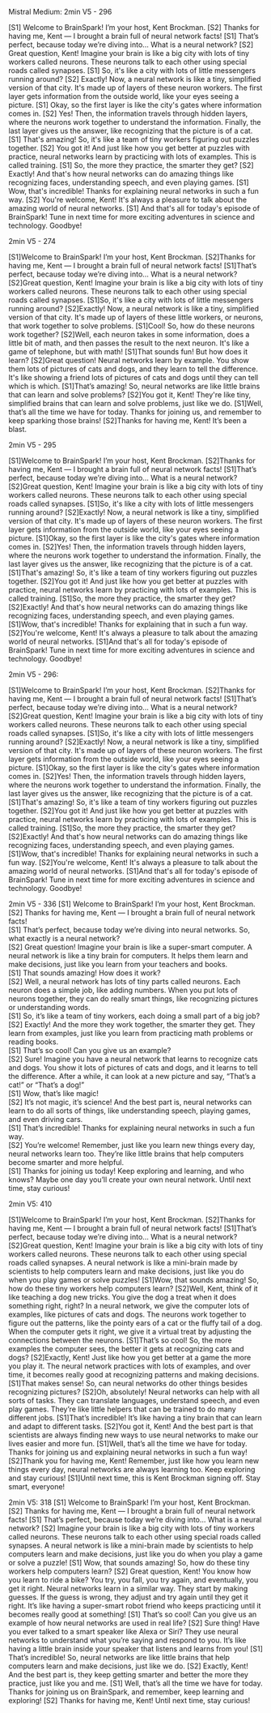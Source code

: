 Mistral Medium: 2min V5 - 296

[S1] Welcome to BrainSpark! I’m your host, Kent Brockman.
[S2] Thanks for having me, Kent — I brought a brain full of neural network facts!
[S1] That’s perfect, because today we’re diving into... What is a neural network?
[S2] Great question, Kent! Imagine your brain is like a big city with lots of tiny workers called neurons. These neurons talk to each other using special roads called synapses.
[S1] So, it's like a city with lots of little messengers running around?
[S2] Exactly! Now, a neural network is like a tiny, simplified version of that city. It's made up of layers of these neuron workers. The first layer gets information from the outside world, like your eyes seeing a picture.
[S1] Okay, so the first layer is like the city's gates where information comes in.
[S2] Yes! Then, the information travels through hidden layers, where the neurons work together to understand the information. Finally, the last layer gives us the answer, like recognizing that the picture is of a cat.
[S1] That's amazing! So, it's like a team of tiny workers figuring out puzzles together.
[S2] You got it! And just like how you get better at puzzles with practice, neural networks learn by practicing with lots of examples. This is called training.
[S1] So, the more they practice, the smarter they get?
[S2] Exactly! And that's how neural networks can do amazing things like recognizing faces, understanding speech, and even playing games.
[S1] Wow, that's incredible! Thanks for explaining neural networks in such a fun way.
[S2] You're welcome, Kent! It's always a pleasure to talk about the amazing world of neural networks.
[S1] And that's all for today's episode of BrainSpark! Tune in next time for more exciting adventures in science and technology. Goodbye!


2min V5 - 274

[S1]Welcome to BrainSpark! I’m your host, Kent Brockman.
[S2]Thanks for having me, Kent — I brought a brain full of neural network facts!
[S1]That’s perfect, because today we’re diving into... What is a neural network?
[S2]Great question, Kent! Imagine your brain is like a big city with lots of tiny workers called neurons. These neurons talk to each other using special roads called synapses.
[S1]So, it's like a city with lots of little messengers running around?
[S2]Exactly! Now, a neural network is like a tiny, simplified version of that city. It's made up of layers of these little workers, or neurons, that work together to solve problems.
[S1]Cool! So, how do these neurons work together?
[S2]Well, each neuron takes in some information, does a little bit of math, and then passes the result to the next neuron. It's like a game of telephone, but with math!
[S1]That sounds fun! But how does it learn?
[S2]Great question! Neural networks learn by example. You show them lots of pictures of cats and dogs, and they learn to tell the difference. It's like showing a friend lots of pictures of cats and dogs until they can tell which is which.
[S1]That’s amazing! So, neural networks are like little brains that can learn and solve problems?
[S2]You got it, Kent! They're like tiny, simplified brains that can learn and solve problems, just like we do.
[S1]Well, that’s all the time we have for today. Thanks for joining us, and remember to keep sparking those brains!
[S2]Thanks for having me, Kent! It’s been a blast.


2min V5 - 295

[S1]Welcome to BrainSpark! I’m your host, Kent Brockman.
[S2]Thanks for having me, Kent — I brought a brain full of neural network facts!
[S1]That’s perfect, because today we’re diving into... What is a neural network?
[S2]Great question, Kent! Imagine your brain is like a big city with lots of tiny workers called neurons. These neurons talk to each other using special roads called synapses.
[S1]So, it's like a city with lots of little messengers running around?
[S2]Exactly! Now, a neural network is like a tiny, simplified version of that city. It's made up of layers of these neuron workers. The first layer gets information from the outside world, like your eyes seeing a picture.
[S1]Okay, so the first layer is like the city's gates where information comes in.
[S2]Yes! Then, the information travels through hidden layers, where the neurons work together to understand the information. Finally, the last layer gives us the answer, like recognizing that the picture is of a cat.
[S1]That's amazing! So, it's like a team of tiny workers figuring out puzzles together.
[S2]You got it! And just like how you get better at puzzles with practice, neural networks learn by practicing with lots of examples. This is called training.
[S1]So, the more they practice, the smarter they get?
[S2]Exactly! And that's how neural networks can do amazing things like recognizing faces, understanding speech, and even playing games.
[S1]Wow, that's incredible! Thanks for explaining that in such a fun way.
[S2]You're welcome, Kent! It's always a pleasure to talk about the amazing world of neural networks.
[S1]And that's all for today's episode of BrainSpark! Tune in next time for more exciting adventures in science and technology. Goodbye!

2min V5 - 296:



[S1]Welcome to BrainSpark! I’m your host, Kent Brockman.
[S2]Thanks for having me, Kent — I brought a brain full of neural network facts!
[S1]That’s perfect, because today we’re diving into... What is a neural network?
[S2]Great question, Kent! Imagine your brain is like a big city with lots of tiny workers called neurons. These neurons talk to each other using special roads called synapses.
[S1]So, it's like a city with lots of little messengers running around?
[S2]Exactly! Now, a neural network is like a tiny, simplified version of that city. It's made up of layers of these neuron workers. The first layer gets information from the outside world, like your eyes seeing a picture.
[S1]Okay, so the first layer is like the city's gates where information comes in.
[S2]Yes! Then, the information travels through hidden layers, where the neurons work together to understand the information. Finally, the last layer gives us the answer, like recognizing that the picture is of a cat.
[S1]That's amazing! So, it's like a team of tiny workers figuring out puzzles together.
[S2]You got it! And just like how you get better at puzzles with practice, neural networks learn by practicing with lots of examples. This is called training.
[S1]So, the more they practice, the smarter they get?
[S2]Exactly! And that's how neural networks can do amazing things like recognizing faces, understanding speech, and even playing games.
[S1]Wow, that's incredible! Thanks for explaining neural networks in such a fun way.
[S2]You're welcome, Kent! It's always a pleasure to talk about the amazing world of neural networks.
[S1]And that's all for today's episode of BrainSpark! Tune in next time for more exciting adventures in science and technology. Goodbye!




2min V5 - 336 
[S1] Welcome to BrainSpark! I’m your host, Kent Brockman.  
[S2] Thanks for having me, Kent — I brought a brain full of neural network facts!  
[S1] That’s perfect, because today we’re diving into neural networks. So, what exactly is a neural network?  
[S2] Great question! Imagine your brain is like a super-smart computer. A neural network is like a tiny brain for computers. It helps them learn and make decisions, just like you learn from your teachers and books.  
[S1] That sounds amazing! How does it work?  
[S2] Well, a neural network has lots of tiny parts called neurons. Each neuron does a simple job, like adding numbers. When you put lots of neurons together, they can do really smart things, like recognizing pictures or understanding words.  
[S1] So, it’s like a team of tiny workers, each doing a small part of a big job?  
[S2] Exactly! And the more they work together, the smarter they get. They learn from examples, just like you learn from practicing math problems or reading books.  
[S1] That’s so cool! Can you give us an example?  
[S2] Sure! Imagine you have a neural network that learns to recognize cats and dogs. You show it lots of pictures of cats and dogs, and it learns to tell the difference. After a while, it can look at a new picture and say, “That’s a cat!” or “That’s a dog!”  
[S1] Wow, that’s like magic!  
[S2] It’s not magic, it’s science! And the best part is, neural networks can learn to do all sorts of things, like understanding speech, playing games, and even driving cars.  
[S1] That’s incredible! Thanks for explaining neural networks in such a fun way.  
[S2] You’re welcome! Remember, just like you learn new things every day, neural networks learn too. They’re like little brains that help computers become smarter and more helpful.  
[S1] Thanks for joining us today! Keep exploring and learning, and who knows? Maybe one day you’ll create your own neural network. Until next time, stay curious!


2min V5: 410

[S1]Welcome to BrainSpark! I’m your host, Kent Brockman.
[S2]Thanks for having me, Kent — I brought a brain full of neural network facts!
[S1]That’s perfect, because today we’re diving into... What is a neural network?
[S2]Great question, Kent! Imagine your brain is like a big city with lots of tiny workers called neurons. These neurons talk to each other using special roads called synapses. A neural network is like a mini-brain made by scientists to help computers learn and make decisions, just like you do when you play games or solve puzzles!
[S1]Wow, that sounds amazing! So, how do these tiny workers help computers learn?
[S2]Well, Kent, think of it like teaching a dog new tricks. You give the dog a treat when it does something right, right? In a neural network, we give the computer lots of examples, like pictures of cats and dogs. The neurons work together to figure out the patterns, like the pointy ears of a cat or the fluffy tail of a dog. When the computer gets it right, we give it a virtual treat by adjusting the connections between the neurons.
[S1]That’s so cool! So, the more examples the computer sees, the better it gets at recognizing cats and dogs?
[S2]Exactly, Kent! Just like how you get better at a game the more you play it. The neural network practices with lots of examples, and over time, it becomes really good at recognizing patterns and making decisions.
[S1]That makes sense! So, can neural networks do other things besides recognizing pictures?
[S2]Oh, absolutely! Neural networks can help with all sorts of tasks. They can translate languages, understand speech, and even play games. They’re like little helpers that can be trained to do many different jobs.
[S1]That’s incredible! It’s like having a tiny brain that can learn and adapt to different tasks.
[S2]You got it, Kent! And the best part is that scientists are always finding new ways to use neural networks to make our lives easier and more fun.
[S1]Well, that’s all the time we have for today. Thanks for joining us and explaining neural networks in such a fun way!
[S2]Thank you for having me, Kent! Remember, just like how you learn new things every day, neural networks are always learning too. Keep exploring and stay curious!
[S1]Until next time, this is Kent Brockman signing off. Stay smart, everyone!

2min V5: 318
[S1] Welcome to BrainSpark! I’m your host, Kent Brockman.
[S2] Thanks for having me, Kent — I brought a brain full of neural network facts!
[S1] That’s perfect, because today we’re diving into... What is a neural network?
[S2] Imagine your brain is like a big city with lots of tiny workers called neurons. These neurons talk to each other using special roads called synapses. A neural network is like a mini-brain made by scientists to help computers learn and make decisions, just like you do when you play a game or solve a puzzle!
[S1] Wow, that sounds amazing! So, how do these tiny workers help computers learn?
[S2] Great question, Kent! You know how you learn to ride a bike? You try, you fall, you try again, and eventually, you get it right. Neural networks learn in a similar way. They start by making guesses. If the guess is wrong, they adjust and try again until they get it right. It’s like having a super-smart robot friend who keeps practicing until it becomes really good at something!
[S1] That’s so cool! Can you give us an example of how neural networks are used in real life?
[S2] Sure thing! Have you ever talked to a smart speaker like Alexa or Siri? They use neural networks to understand what you’re saying and respond to you. It’s like having a little brain inside your speaker that listens and learns from you!
[S1] That’s incredible! So, neural networks are like little brains that help computers learn and make decisions, just like we do.
[S2] Exactly, Kent! And the best part is, they keep getting smarter and better the more they practice, just like you and me.
[S1] Well, that’s all the time we have for today. Thanks for joining us on BrainSpark, and remember, keep learning and exploring!
[S2] Thanks for having me, Kent! Until next time, stay curious!